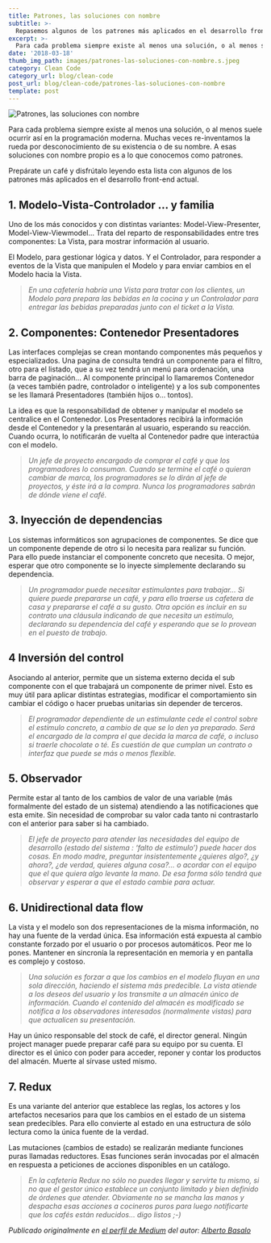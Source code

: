 ```yaml
---
title: Patrones, las soluciones con nombre
subtitle: >-
  Repasemos algunos de los patrones más aplicados en el desarrollo front-end.
excerpt: >-
  Para cada problema siempre existe al menos una solución, o al menos suele ocurrir así en la programación moderna.
date: '2018-03-18'
thumb_img_path: images/patrones-las-soluciones-con-nombre.s.jpeg
category: Clean Code
category_url: blog/clean-code
post_url: blog/clean-code/patrones-las-soluciones-con-nombre
template: post
---
```


![Patrones, las soluciones con nombre](/images/patrones-las-soluciones-con-nombre.jpeg "Patrones, las soluciones con nombre")

Para cada problema siempre existe al menos una solución, o al menos suele ocurrir así en la programación moderna. Muchas veces re-inventamos la rueda por desconocimiento de su existencia o de su nombre. A esas soluciones con nombre propio es a lo que conocemos como patrones.

Prepárate un café y disfrútalo leyendo esta lista con algunos de los patrones más aplicados en el desarrollo front-end actual.

## 1. Modelo-Vista-Controlador … y familia
Uno de los más conocidos y con distintas variantes: Model-View-Presenter, Model-View-Viewmodel… Trata del reparto de responsabilidades entre tres componentes: La Vista, para mostrar información al usuario.

El Modelo, para gestionar lógica y datos. Y el Controlador, para responder a eventos de la Vista que manipulen el Modelo y para enviar cambios en el Modelo hacia la Vista.

>_En una cafetería habría una Vista para tratar con los clientes, un Modelo para prepara las bebidas en la cocina y un Controlador para entregar las bebidas preparadas junto con el ticket a la Vista._

## 2. Componentes: Contenedor Presentadores
Las interfaces complejas se crean montando componentes más pequeños y especializados. Una pagina de consulta tendrá un componente para el filtro, otro para el listado, que a su vez tendrá un menú para ordenación, una barra de paginación… Al componente principal lo llamaremos Contenedor (a veces también padre, controlador o inteligente) y a los sub componentes se les llamará Presentadores (también hijos o… tontos).

La idea es que la responsabilidad de obtener y manipular el modelo se centralice en el Contenedor. Los Presentadores recibirá la información desde el Contenedor y la presentarán al usuario, esperando su reacción. Cuando ocurra, lo notificarán de vuelta al Contenedor padre que interactúa con el modelo.

>_Un jefe de proyecto encargado de comprar el café y que los programadores lo consuman. Cuando se termine el café o quieran cambiar de marca, los programadores se lo dirán al jefe de proyectos, y éste irá a la compra. Nunca los programadores sabrán de dónde viene el café._

## 3. Inyección de dependencias
Los sistemas informáticos son agrupaciones de componentes. Se dice que un componente depende de otro si lo necesita para realizar su función. Para ello puede instanciar el componente concreto que necesita. O mejor, esperar que otro componente se lo inyecte simplemente declarando su dependencia.

>_Un programador puede necesitar estimulantes para trabajar… Si quiere puede prepararse un café, y para ello traerse us cafetera de casa y prepararse el café a su gusto. Otra opción es incluir en su contrato una cláusula indicando de que necesita un estímulo, declarando su dependencia del café y esperando que se lo provean en el puesto de trabajo._

## 4 Inversión del control
Asociando al anterior, permite que un sistema externo decida el sub componente con el que trabajará un componente de primer nivel. Esto es muy útil para aplicar distintas estrategias, modificar el comportamiento sin cambiar el código o hacer pruebas unitarias sin depender de terceros.

>_El programador dependiente de un estimulante cede el control sobre el estímulo concreto, a cambio de que se lo den ya preparado. Será el encargado de la compra el que decida la marca de café, o incluso si traerle chocolate o té. Es cuestión de que cumplan un contrato o interfaz que puede se más o menos flexible._

## 5. Observador
Permite estar al tanto de los cambios de valor de una variable (más formalmente del estado de un sistema) atendiendo a las notificaciones que esta emite. Sin necesidad de comprobar su valor cada tanto ni contrastarlo con el anterior para saber si ha cambiado.

>_El jefe de proyecto para atender las necesidades del equipo de desarrollo (estado del sistema : ‘falto de estímulo’) puede hacer dos cosas. En modo madre, preguntar insistentemente ¿quieres algo?, ¿y ahora?, ¿de verdad, quieres alguna cosa?… o acordar con el equipo que el que quiera algo levante la mano. De esa forma sólo tendrá que observar y esperar a que el estado cambie para actuar._

## 6. Unidirectional data flow
La vista y el modelo son dos representaciones de la misma información, no hay una fuente de la verdad única. Esa información está expuesta al cambio constante forzado por el usuario o por procesos automáticos. Peor me lo pones. Mantener en sincronía la representación en memoria y en pantalla es complejo y costoso.

>_Una solución es forzar a que los cambios en el modelo fluyan en una sola dirección, haciendo el sistema más predecible. La vista atiende a los deseos del usuario y los transmite a un almacén único de información. Cuando el contenido del almacén es modificado se notifica a los observadores interesados (normalmente vistas) para que actualicen su presentación._

Hay un único responsable del stock de café, el director general. Ningún project manager puede preparar café para su equipo por su cuenta. El director es el único con poder para acceder, reponer y contar los productos del almacén. Muerte al sírvase usted mismo.

## 7. Redux
Es una variante del anterior que establece las reglas, los actores y los artefactos necesarios para que los cambios en el estado de un sistema sean predecibles. Para ello convierte al estado en una estructura de sólo lectura como la única fuente de la verdad.

Las mutaciones (cambios de estado) se realizarán mediante funciones puras llamadas reductores. Esas funciones serán invocadas por el almacén en respuesta a peticiones de acciones disponibles en un catálogo.

>_En la cafetería Redux no sólo no puedes llegar y servirte tu mismo, si no que el gestor único establece un conjunto limitado y bien definido de órdenes que atender. Obviamente no se mancha las manos y despacha esas acciones a cocineros puros para luego notificarte que los cafés están reducidos… digo listos ;-)_

_Publicado originalmente en [el perfil de Medium](https://medium.com/@albertobasalo71/patrones-las-soluciones-con-nombre-6e642c7ff04d) del autor: [Alberto Basalo](https://twitter.com/albertobasalo)_